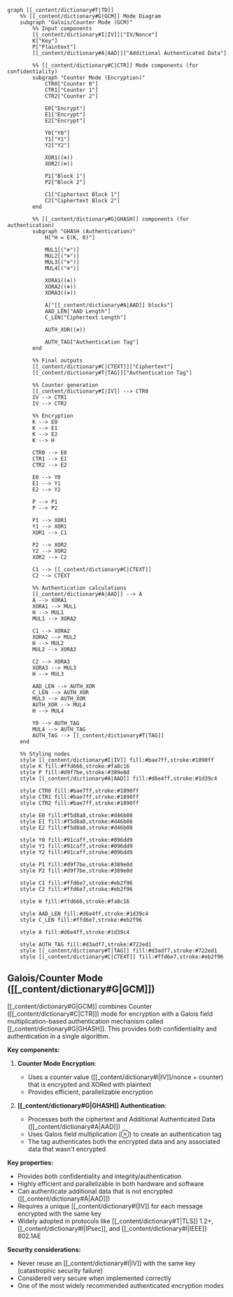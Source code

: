```mermaid
graph [[_content/dictionary#T|TD]]
    %% [[_content/dictionary#G|GCM]] Mode Diagram
    subgraph "Galois/Counter Mode (GCM)"
        %% Input components
        [[_content/dictionary#I|IV]]["IV/Nonce"]
        K["Key"]
        P["Plaintext"]
        [[_content/dictionary#A|AAD]]["Additional Authenticated Data"]

        %% [[_content/dictionary#C|CTR]] Mode components (for confidentiality)
        subgraph "Counter Mode (Encryption)"
            CTR0["Counter 0"]
            CTR1["Counter 1"]
            CTR2["Counter 2"]

            E0["Encrypt"]
            E1["Encrypt"]
            E2["Encrypt"]

            Y0["Y0"]
            Y1["Y1"]
            Y2["Y2"]

            XOR1((⊕))
            XOR2((⊕))

            P1["Block 1"]
            P2["Block 2"]

            C1["Ciphertext Block 1"]
            C2["Ciphertext Block 2"]
        end

        %% [[_content/dictionary#G|GHASH]] components (for authentication)
        subgraph "GHASH (Authentication)"
            H["H = E(K, 0)"]

            MUL1[("⊗")]
            MUL2[("⊗")]
            MUL3[("⊗")]
            MUL4[("⊗")]

            XORA1((⊕))
            XORA2((⊕))
            XORA3((⊕))

            A["[[_content/dictionary#A|AAD]] blocks"]
            AAD_LEN["AAD Length"]
            C_LEN["Ciphertext Length"]

            AUTH_XOR((⊕))

            AUTH_TAG["Authentication Tag"]
        end

        %% Final outputs
        [[_content/dictionary#C|CTEXT]]["Ciphertext"]
        [[_content/dictionary#T|TAG]]["Authentication Tag"]

        %% Counter generation
        [[_content/dictionary#I|IV]] --> CTR0
        IV --> CTR1
        IV --> CTR2

        %% Encryption
        K --> E0
        K --> E1
        K --> E2
        K --> H

        CTR0 --> E0
        CTR1 --> E1
        CTR2 --> E2

        E0 --> Y0
        E1 --> Y1
        E2 --> Y2

        P --> P1
        P --> P2

        P1 --> XOR1
        Y1 --> XOR1
        XOR1 --> C1

        P2 --> XOR2
        Y2 --> XOR2
        XOR2 --> C2

        C1 --> [[_content/dictionary#C|CTEXT]]
        C2 --> CTEXT

        %% Authentication calculations
        [[_content/dictionary#A|AAD]] --> A
        A --> XORA1
        XORA1 --> MUL1
        H --> MUL1
        MUL1 --> XORA2

        C1 --> XORA2
        XORA2 --> MUL2
        H --> MUL2
        MUL2 --> XORA3

        C2 --> XORA3
        XORA3 --> MUL3
        H --> MUL3

        AAD_LEN --> AUTH_XOR
        C_LEN --> AUTH_XOR
        MUL3 --> AUTH_XOR
        AUTH_XOR --> MUL4
        H --> MUL4

        Y0 --> AUTH_TAG
        MUL4 --> AUTH_TAG
        AUTH_TAG --> [[_content/dictionary#T|TAG]]
    end

    %% Styling nodes
    style [[_content/dictionary#I|IV]] fill:#bae7ff,stroke:#1890ff
    style K fill:#ffd666,stroke:#fa8c16
    style P fill:#d9f7be,stroke:#389e0d
    style [[_content/dictionary#A|AAD]] fill:#d6e4ff,stroke:#1d39c4

    style CTR0 fill:#bae7ff,stroke:#1890ff
    style CTR1 fill:#bae7ff,stroke:#1890ff
    style CTR2 fill:#bae7ff,stroke:#1890ff

    style E0 fill:#f5d8a8,stroke:#d46b08
    style E1 fill:#f5d8a8,stroke:#d46b08
    style E2 fill:#f5d8a8,stroke:#d46b08

    style Y0 fill:#91caff,stroke:#096dd9
    style Y1 fill:#91caff,stroke:#096dd9
    style Y2 fill:#91caff,stroke:#096dd9

    style P1 fill:#d9f7be,stroke:#389e0d
    style P2 fill:#d9f7be,stroke:#389e0d

    style C1 fill:#ffd6e7,stroke:#eb2f96
    style C2 fill:#ffd6e7,stroke:#eb2f96

    style H fill:#ffd666,stroke:#fa8c16

    style AAD_LEN fill:#d6e4ff,stroke:#1d39c4
    style C_LEN fill:#ffd6e7,stroke:#eb2f96

    style A fill:#d6e4ff,stroke:#1d39c4

    style AUTH_TAG fill:#d3adf7,stroke:#722ed1
    style [[_content/dictionary#T|TAG]] fill:#d3adf7,stroke:#722ed1
    style [[_content/dictionary#C|CTEXT]] fill:#ffd6e7,stroke:#eb2f96
```

## Galois/Counter Mode ([[_content/dictionary#G|GCM]])

[[_content/dictionary#G|GCM]] combines Counter ([[_content/dictionary#C|CTR]]) mode for encryption with a Galois field multiplication-based authentication mechanism called [[_content/dictionary#G|GHASH]]. This provides both confidentiality and authentication in a single algorithm.

**Key components:**

1. **Counter Mode Encryption**:
   - Uses a counter value ([[_content/dictionary#I|IV]]/nonce + counter) that is encrypted and XORed with plaintext
   - Provides efficient, parallelizable encryption

2. **[[_content/dictionary#G|GHASH]] Authentication**:
   - Processes both the ciphertext and Additional Authenticated Data ([[_content/dictionary#A|AAD]])
   - Uses Galois field multiplication (⊗) to create an authentication tag
   - The tag authenticates both the encrypted data and any associated data that wasn't encrypted

**Key properties:**
- Provides both confidentiality and integrity/authentication
- Highly efficient and parallelizable in both hardware and software
- Can authenticate additional data that is not encrypted ([[_content/dictionary#A|AAD]])
- Requires a unique [[_content/dictionary#I|IV]] for each message encrypted with the same key
- Widely adopted in protocols like [[_content/dictionary#T|TLS]] 1.2+, [[_content/dictionary#I|IPsec]], and [[_content/dictionary#I|IEEE]] 802.1AE

**Security considerations:**
- Never reuse an [[_content/dictionary#I|IV]] with the same key (catastrophic security failure)
- Considered very secure when implemented correctly
- One of the most widely recommended authenticated encryption modes 